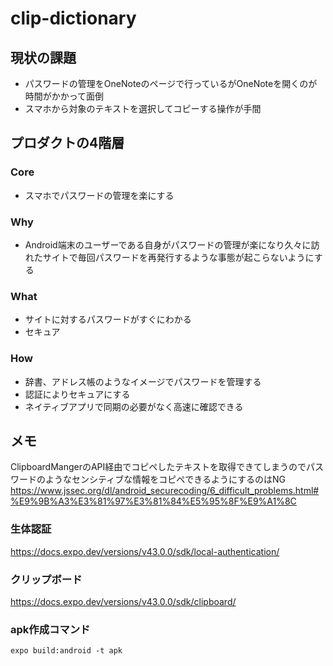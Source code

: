 # clip-dictionary

## 現状の課題
- パスワードの管理をOneNoteのページで行っているがOneNoteを開くのが時間がかかって面倒
- スマホから対象のテキストを選択してコピーする操作が手間

## プロダクトの4階層

### Core
- スマホでパスワードの管理を楽にする

### Why
- Android端末のユーザーである自身がパスワードの管理が楽になり久々に訪れたサイトで毎回パスワードを再発行するような事態が起こらないようにする

### What
- サイトに対するパスワードがすぐにわかる
- セキュア

### How
- 辞書、アドレス帳のようなイメージでパスワードを管理する
- 認証によりセキュアにする
- ネイティブアプリで同期の必要がなく高速に確認できる

## メモ
ClipboardMangerのAPI経由でコピペしたテキストを取得できてしまうのでパスワードのようなセンシティブな情報をコピペできるようにするのはNG
https://www.jssec.org/dl/android_securecoding/6_difficult_problems.html#%E9%9B%A3%E3%81%97%E3%81%84%E5%95%8F%E9%A1%8C

### 生体認証
https://docs.expo.dev/versions/v43.0.0/sdk/local-authentication/

### クリップボード
https://docs.expo.dev/versions/v43.0.0/sdk/clipboard/

### apk作成コマンド
```
expo build:android -t apk
```
